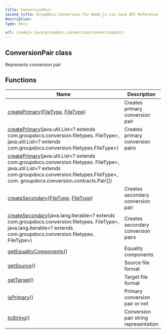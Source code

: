 ```yaml
---
title: ConversionPair
second_title: GroupDocs.Conversion for Node.js via Java API Reference
description: 
type: docs

url: /nodejs-java/groupdocs.conversion/conversionpair/
---
```


## ConversionPair class
Represents conversion pair

## Functions

| Name | Description |
| --- | --- |
| [createPrimary](createprimary)([FileType](../filetype), [FileType](../filetype)) | Creates primary conversion pair |
| [createPrimary](createprimary)(java.util.List<? extends com.groupdocs.conversion.filetypes. FileType>, java.util.List<? extends com.groupdocs.conversion.filetypes.FileType>) | Creates primary conversion pairs |
| [createPrimary](createprimary)(java.util.List<? extends com.groupdocs.conversion.filetypes. FileType>, java.util.List<? extends com.groupdocs.conversion.filetypes.FileType>, com. groupdocs.conversion.contracts.Pair[]) |  |
| [createSecondary](createsecondary)([FileType](../filetype), [FileType](../filetype)) | Creates secondary conversion pair |
| [createSecondary](createsecondary)(java.lang.Iterable<? extends com.groupdocs.conversion.filetypes. FileType>, java.lang.Iterable<? extends com.groupdocs.conversion.filetypes. FileType>) | Creates secondary conversion pairs |
| [getEqualityComponents](getequalitycomponents)() | Equality components |
| [getSource](getsource)() | Source file format |
| [getTarget](gettarget)() | Target file format |
| [isPrimary](isprimary)() | Primary conversion pair or not |
| [toString](tostring)() | Conversion pair string representation |
